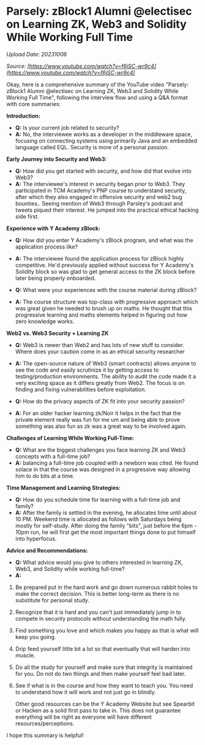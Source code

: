 # Parsely: zBlock1 Alumni @electisec on Learning ZK, Web3 and Solidity While Working Full Time

*Upload Date: 20231006*

*Source: [https://www.youtube.com/watch?v=f6jSC-wr9c4](https://www.youtube.com/watch?v=f6jSC-wr9c4)*

Okay, here is a comprehensive summary of the YouTube video "Parsely: zBlock1 Alumni @electisec on Learning ZK, Web3 and Solidity While Working Full Time", following the interview flow and using a Q&A format with core summaries:

**Introduction:**

*   **Q:** Is your current job related to security?
*   **A:** No, the interviewee works as a developer in the middleware space, focusing on connecting systems using primarily Java and an embedded language called EQL. Security is more of a personal passion.

**Early Journey into Security and Web3:**

*   **Q:** How did you get started with security, and how did that evolve into Web3?
*   **A:** The interviewee's interest in security began prior to Web3. They participated in TCM Academy's PNP course to understand security, after which they also engaged in offensive security and web2 bug bounties.. Seeing mention of Web3 through Parsley's podcast and tweets piqued their interest. He jumped into the practical ethical hacking side first.

**Experience with Y Academy zBlock:**

*   **Q:** How did you enter Y Academy's zBlock program, and what was the application process like?
*   **A:** The interviewee found the application process for zBlock highly competitive. He'd previously applied without success for Y Academy's Solidity block so was glad to get general access to the ZK block before later being properly onboarded.

*   **Q:** What were your experiences with the course material during zBlock?
*   **A:** The course structure was top-class with progressive approach which was great given he needed to brush up on maths. He thought that this progressive learning and maths elements helped in figuring out how zero knowledge works.

**Web2 vs. Web3 Security + Learning ZK**

*   **Q:** Web3 is newer than Web2 and has lots of new stuff to consider. Where does your caution come in as an ethical security researcher
*   **A:** The open-source nature of Web3 (smart contracts) allows anyone to see the code and easily scrutinize it by getting access to testing/production environments. The ability to audit the code made it a very exciting space as it differs greatly from Web2. The focus is on finding and fixing vulnerabilities before exploitation.

*   **Q:** How do the privacy aspects of ZK fit into your security passion?
*   **A:** For an older hacker learning zk/Noir it helps in the fact that the private element really was fun for me um and being able to prove something was also fun as zk was a great way to be involved again.

**Challenges of Learning While Working Full-Time:**

*   **Q:** What are the biggest challenges you face learning ZK and Web3 concepts with a full-time job?
*   **A:** balancing a full-time job coupled with a newborn was cited. He found solace in that the course was designed in a progressive way allowing him to do bits at a time.

**Time Management and Learning Strategies:**

*   **Q:** How do you schedule time for learning with a full-time job and family?
*   **A:** After the family is settled in the evening, he allocates time until about 10 PM. Weekend time is allocated as follows with Saturdays being mostly for self-study. After doing the family "bits", just before the 6pm - 10pm run, he will first get the most important things done to put himself into hyperfocus.

**Advice and Recommendations:**

*   **Q:** What advice would you give to others interested in learning ZK, Web3, and Solidity while working full-time?
*   **A:**

1.  Be prepared put in the hard work and go down numerous rabbit holes to make the correct decision. This is better long-term as there is no substitute for personal study.
2.  Recognize that it is hard and you can't just immediately jump in to compete in security protocols without understanding the math fully.
3.  Find something you love and which makes you happy as that is what will keep you going.
4.  Drip feed yourself little bit a lot so that eventually that will harden into muscle.
5.  Do all the study for yourself and make sure that integrity is maintained for you. Do not do two things and then make yourself feel bad later.
6. See if what is in the course and how they want to teach you. You need to understand how it will work and not just go in blindly.

    Other good resources can be the Y Academy Website but see Spearbit or Hacken as a solid first pass to take in. This does not guarantee everything will be right as everyone will have different resources/perceptions.

I hope this summary is helpful!